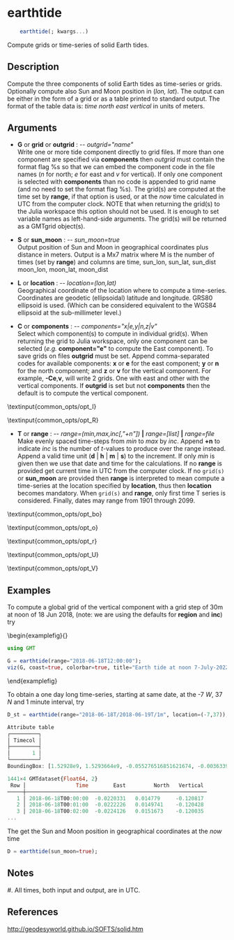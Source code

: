 # earthtide

```julia
    earthtide(; kwargs...)
```

Compute grids or time-series of solid Earth tides.

Description
-----------

Compute the three components of solid Earth tides as time-series or grids. Optionally compute also
Sun and Moon position in (*lon, lat*). The output can be either in the form of a grid or as a table
printed to standard output. The format of the table data is: *time north east vertical* in units of meters.

Arguments
---------

- **G** or **grid** or **outgrid** : -- *outgrid="name"*\
    Write one or more tide component directly to grid files. If more
    than one component are specified via **components** then *outgrid* must contain the format flag %s so that
    we can embed the component code in the file names (*n* for north; *e* for east and *v* for vertical).
    If only one component is selected with **components** than no code is appended to grid name (and no need to
    set the format flag %s). The grid(s) are computed at the time set by **range**, if that option is used, or
    at the *now* time calculated in UTC from the computer clock. NOTE that when returning the grid(s) to the
    Julia workspace this option should not be used. It is enough to set variable names as left-hand-side
    arguments. The grid(s) will be returned as a GMTgrid object(s).

- **S** or **sun_moon** : -- *sun_moon=true*\
    Output position of Sun and Moon in geographical coordinates plus distance
    in meters. Output is a Mx7 matrix where M is the number of times (set by **range**)
    and columns are time, sun_lon, sun_lat, sun_dist moon_lon, moon_lat, moon_dist

- **L** or **location** : -- *location=(lon,lat)*\
    Geographical coordinate of the location where to compute a time-series. Coordinates are geodetic
    (ellipsoidal) latitude and longitude. GRS80 ellipsoid is used. (Which can be considered equivalent
    to the WGS84 ellipsoid at the sub-millimeter level.)

- **C** or **components** : -- *components="x|e,y|n,z|v"*\
    Select which component(s) to compute in individual grid(s). When returning the grid to Julia workspace,
    only one component can be selected (_e.g._ **component="e"** to compute the East component).
    To save grids on files **outgrid** must be set.
    Append comma-separated codes for available components: **x** or **e** for the east component;
    **y** or **n** for the north component; and **z** or **v** for the vertical component.
    For example, **-Ce**,**v**, will write 2 grids. One with east and other with the vertical components.
    If **outgrid** is set but not **components** then the default is to compute the vertical component.

\textinput{common_opts/opt_I}

\textinput{common_opts/opt_R}

- **T** or **range** : -- *range=(min,max,inc[,"+n"])*  **|** *range=[list]* **|** *range=file*\
    Make evenly spaced time-steps from *min* to *max* by *inc*. Append **+n** to indicate *inc* is the number
    of *t*-values to produce over the range instead. Append a valid time unit (**d** | **h** | **m** | **s**)
    to the increment. If only *min* is given then we use that date and time for the calculations.
    If no **range** is provided get current time in UTC from the computer clock. If no `grid(s)` or **sun_moon** are
    provided then **range** is interpreted to mean compute a time-series at the location specified by **location**,
    thus then **location** becomes mandatory. When `grid(s)` and **range**, only first time T series is considered.
    Finally, dates may range from 1901 through 2099.

\textinput{common_opts/opt_bo}

\textinput{common_opts/opt_o}

\textinput{common_opts/opt_r}

\textinput{common_opts/opt_U}

\textinput{common_opts/opt_V}


Examples
--------

To compute a global grid of the vertical component with a grid step of 30m at noon of 18 Jun 2018,
(note: we are using the defaults for **region** and **inc**) try

\begin{examplefig}{}
```julia
using GMT

G = earthtide(range="2018-06-18T12:00:00");
viz(G, coast=true, colorbar=true, title="Earth tide at noon 7-July-2022")
```
\end{examplefig}

To obtain a one day long time-series, starting at same date, at the -7 *W*, 37 *N* and 1 minute interval, try

```julia
D_st = earthtide(range="2018-06-18T/2018-06-19T/1m", location=(-7,37));

Attribute table
┌─────────┐
│ Timecol │
├─────────┤
│       1 │
└─────────┘
BoundingBox: [1.52928e9, 1.5293664e9, -0.055276516851621674, -0.0036339665716482207, -0.045788605358317365, 0.04073662523448053, -0.12387708915816655, 0.17011740397714592]

1441×4 GMTdataset{Float64, 2}
 Row │                Time        East         North   Vertical
─────┼──────────────────────────────────────────────────────────
   1 │ 2018-06-18T00:00:00  -0.0220331   0.014779     -0.120817
   2 │ 2018-06-18T00:01:00  -0.0222226   0.0149741    -0.120428
   3 │ 2018-06-18T00:02:00  -0.0224126   0.0151673    -0.120035
...
```

The get the Sun and Moon position in geographical coordinates at the *now* time

```julia
D = earthtide(sun_moon=true);
```

Notes
-----

#. All times, both input and output, are in UTC.

References
----------

http://geodesyworld.github.io/SOFTS/solid.htm
